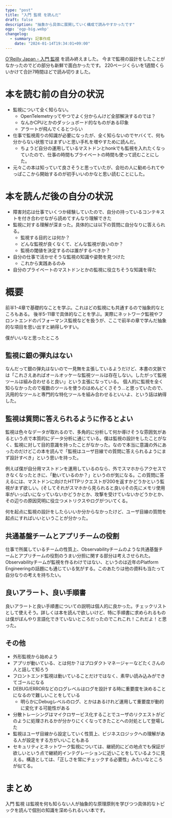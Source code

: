 ```yaml
---
type: "post"
title: "入門 監視 を読んだ"
draft: false
description: "抽象から具体に展開していく構成で読みやすかったです"
ogp: 'ogp-big.webp'
changelog:
  - summary: 記事作成
    date: "2024-01-14T19:34:01+09:00"
---
```


<!-- titleは自動で入る -->

[O'Reilly Japan - 入門 監視](https://www.oreilly.co.jp/books/9784873118642/) を読み終えました。
今まで監視の設計をしたことがなかったのでどの部分も新鮮で面白かったです。
220ページくらいを1週間くらいかけて合計7時間ほどで読み切りました。

# 本を読む前の自分の状況

- 監視について全く知らない。
  - OpenTelemetryってやつでよく分からんけど全部解決するのでは？
  - なんかCPUとかのダッシュボード的なものがある印象
  - アラートが飛んでくるとつらい
- 仕事で監視周りの知識が必要になったが、全く知らないのでヤバくて、何も分からない状態ではまずいと思い手札を増やすために読んだ。
  - ちょうど自分の運用しているマストドンとhonkでも監視を入れたくなっていたので、仕事の時間もプライベートの時間も使って読むことにした。
- 元々この本は知っていて良さそうと思っていたが、会社の人に勧められてやっぱここから開始するのが初手いいのかなと思い読むことにした。

# 本を読んだ後の自分の状況

- 障害対応は仕事でいくつか経験していたので、自分の持っているコンテキストを付き合わせながら読めてすんなり理解できた
- 監視に対する理解が深まった。具体的には以下の質問に自分なりに答えられる。
  - 監視する目的とは何か？
  - どんな監視が良くなくて、どんな監視が良いのか？
  - 監視の閾値を決定するのは誰がするべきか？
- 自分の仕事で活かせそうな監視の知識や姿勢を見つけた
  - これから実践あるのみ
- 自分のプライベートのマストドンとかの監視に役立ちそうな知識を得た

# 概要

前半1-4章で基礎的なことを学ぶ。これはどの監視にも共通するので抽象的なところもある。
後半5-11章で具体的なことを学ぶ。実際にネットワーク監視やフロントエンドのパフォーマンス監視などを扱うが、ここで前半の章で学んだ抽象的な項目を思い出すと納得しやすい。

僕がいいなと思ったところ

## 監視に銀の弾丸はない

なんだって銀の弾丸はないので一見無を主張しているようだけど、本書の文脈では「これさえあればオールオッケーな監視ツールは存在しない。したがって監視ツールは組み合わせると良い」という主張になっている。
個人的に監視を全く知らなかったので複数のツールを使うのはめんどくさそう...と思っていたので、汎用的なツールと専門的な特化ツールを組み合わせるといいよ、という話は納得した。

## 監視は質問に答えられるように作るとよい

監視は色々なデータが取れるので、多角的に分析して何か導けそうな雰囲気があるという点で本質的にデータ分析に通じている。僕は監視の設計をしたことがなく、監視に対して目的意識を持ったことがなかった。なので本当に意識の外にあったのだけどこの本を読んで「監視はユーザ目線での質問に答えられるようにまず設計すべき」という思いを持った。

例えば僕が自分用マストドンを運用しているのなら、外でスマホからアクセスできなくなったときに、「動いているのか？」というのが気になる。この質問に答えるには、マストドンに向けたHTTPリクエストが200を返すかどうかという監視がまず欲しい。(そしてそれがスマホから見られると良い)その先にメモリ使用率がいっぱいになっていないかどうかとか、攻撃を受けていないかどうかとか、その辺りの原因究明に役立つメトリクスやログがついてくる。

何を起点に監視の設計をしたらいいか分からなかったけど、ユーザ目線の質問を起点にすればいいということが分かった。

## 共通基盤チームとアプリチームの役割

仕事で所属しているチームの性質上、Observabilityチームのような共通基盤チームとアプリチームの役割のうまい分担に関する部分は考えさせられた。
Observabilityチームが監視を作るわけではない、というのは近年のPlatform Engineeringの話題にも通じている気がする。このあたりは他の資料も当たって自分なりの考えを持ちたい。

## 良いアラート、良い手順書

良いアラートと良い手順書についての説明は個人的に良かった。チェックリストとして使えそう。詳しくは本を読んで欲しいけど、特に手順書に求められるものは僕がぼんやり言語化できていないところだったのでこれこれ！これだよ！と思った。

## その他

- 外形監視から始めよう
- アプリが動いている、とは何か？はプロダクトマネージャーなどたくさんの人と話して知ろう
- フロントエンド監視は動いていることだけではなく、素早い読み込みができてゴールになる
- DEBUG/ERRORなどのログレベルはログを設計する時に重要度を決めることになるので難しいことをしている
  - 明らかにDebugレベルのログ、とかはあるけれど運用して重要度が動的に変化する可能性がある
- 分散トレーシングはマイクロサービス化することでユーザのリクエストがどのように処理されるかが分かりにくくなってきたことへの対処として登場した
- 監視はユーザ目線から設定していく性質上、ビジネスロジックへの理解がある人が設定をする方がいいこともある
- セキュリティとネットワーク監視については、継続的にどの地点でも保証が欲しいという点で継続的インテグレーションに近いことをしているように見える。構造としては、「正しさを常にチェックする必要性」みたいなところが似てる。

# まとめ

入門 監視 は監視を何も知らない人が抽象的な原理原則を学びつつ具体的なトピックを読んで個別の知識を深められるいい本です。
